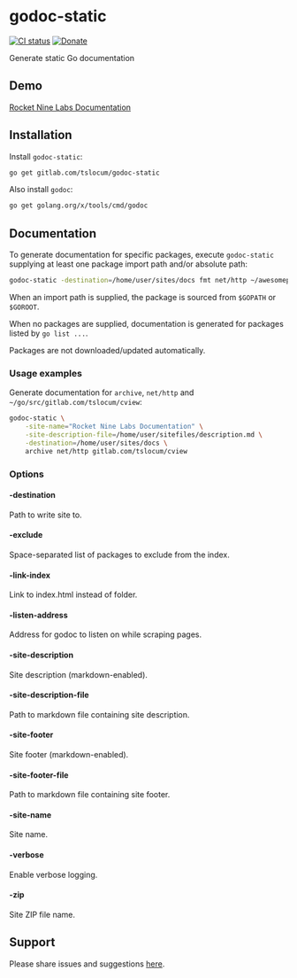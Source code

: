 # godoc-static
[![CI status](https://gitlab.com/tslocum/godoc-static/badges/master/pipeline.svg)](https://gitlab.com/tslocum/godoc-static/commits/master)
[![Donate](https://img.shields.io/liberapay/receives/rocketnine.space.svg?logo=liberapay)](https://liberapay.com/rocketnine.space)

Generate static Go documentation

## Demo

[Rocket Nine Labs Documentation](https://docs.rocketnine.space)

## Installation

Install `godoc-static`:

```bash
go get gitlab.com/tslocum/godoc-static
```

Also install `godoc`:

```bash
go get golang.org/x/tools/cmd/godoc
``` 

## Documentation

To generate documentation for specific packages, execute `godoc-static`
supplying at least one package import path and/or absolute path:

```bash
godoc-static -destination=/home/user/sites/docs fmt net/http ~/awesomeproject
```

When an import path is supplied, the package is sourced from `$GOPATH` or `$GOROOT`.

When no packages are supplied, documentation is generated for packages listed
by `go list ...`.

Packages are not downloaded/updated automatically.

### Usage examples

Generate documentation for `archive`, `net/http` and `~/go/src/gitlab.com/tslocum/cview`:

```bash
godoc-static \
    -site-name="Rocket Nine Labs Documentation" \
    -site-description-file=/home/user/sitefiles/description.md \
    -destination=/home/user/sites/docs \
    archive net/http gitlab.com/tslocum/cview
```

### Options

#### -destination
Path to write site to.

#### -exclude
Space-separated list of packages to exclude from the index.

#### -link-index
Link to index.html instead of folder.

#### -listen-address
Address for godoc to listen on while scraping pages.

#### -site-description
Site description (markdown-enabled).

#### -site-description-file
Path to markdown file containing site description.

#### -site-footer
Site footer (markdown-enabled).

#### -site-footer-file
Path to markdown file containing site footer.

#### -site-name
Site name.

#### -verbose
Enable verbose logging.

#### -zip
Site ZIP file name.

## Support

Please share issues and suggestions [here](https://gitlab.com/tslocum/godoc-static/issues).
